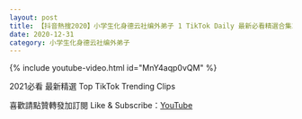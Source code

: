 ```yaml
---
layout: post
title: 【抖音熱搜2020】小学生化身德云社编外弟子 1 TikTok Daily 最新必看精選合集2020 12 31
date: 2020-12-31
category: 小学生化身德云社编外弟子
---
```


{% include youtube-video.html id="MnY4aqp0vQM" %}

2021必看 最新精選 Top TikTok Trending Clips

喜歡請點贊轉發加訂閱 Like & Subscribe：[YouTube](https://www.youtube.com/channel/UCAoR7VcanIPd04uEq_GIylA/videos)

